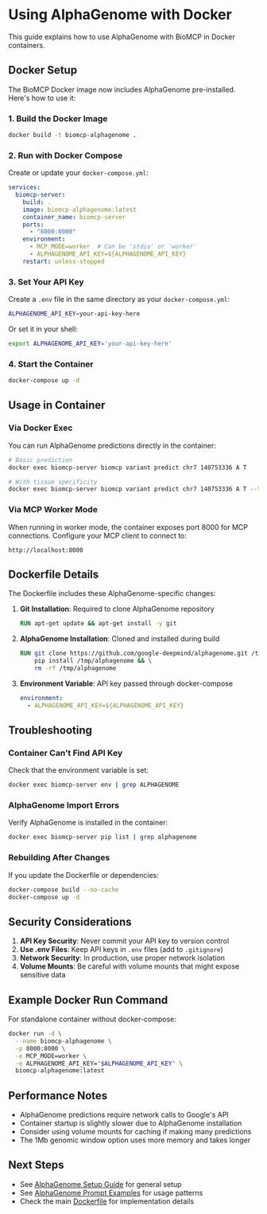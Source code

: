 # Using AlphaGenome with Docker

This guide explains how to use AlphaGenome with BioMCP in Docker containers.

## Docker Setup

The BioMCP Docker image now includes AlphaGenome pre-installed. Here's how to use it:

### 1. Build the Docker Image

```bash
docker build -t biomcp-alphagenome .
```

### 2. Run with Docker Compose

Create or update your `docker-compose.yml`:

```yaml
services:
  biomcp-server:
    build: .
    image: biomcp-alphagenome:latest
    container_name: biomcp-server
    ports:
      - "8000:8000"
    environment:
      - MCP_MODE=worker  # Can be 'stdio' or 'worker'
      - ALPHAGENOME_API_KEY=${ALPHAGENOME_API_KEY}
    restart: unless-stopped
```

### 3. Set Your API Key

Create a `.env` file in the same directory as your `docker-compose.yml`:

```bash
ALPHAGENOME_API_KEY=your-api-key-here
```

Or set it in your shell:

```bash
export ALPHAGENOME_API_KEY='your-api-key-here'
```

### 4. Start the Container

```bash
docker-compose up -d
```

## Usage in Container

### Via Docker Exec

You can run AlphaGenome predictions directly in the container:

```bash
# Basic prediction
docker exec biomcp-server biomcp variant predict chr7 140753336 A T

# With tissue specificity
docker exec biomcp-server biomcp variant predict chr7 140753336 A T --tissue UBERON:0000310
```

### Via MCP Worker Mode

When running in worker mode, the container exposes port 8000 for MCP connections. Configure your MCP client to connect to:

```
http://localhost:8000
```

## Dockerfile Details

The Dockerfile includes these AlphaGenome-specific changes:

1. **Git Installation**: Required to clone AlphaGenome repository
   ```dockerfile
   RUN apt-get update && apt-get install -y git
   ```

2. **AlphaGenome Installation**: Cloned and installed during build
   ```dockerfile
   RUN git clone https://github.com/google-deepmind/alphagenome.git /tmp/alphagenome && \
       pip install /tmp/alphagenome && \
       rm -rf /tmp/alphagenome
   ```

3. **Environment Variable**: API key passed through docker-compose
   ```yaml
   environment:
     - ALPHAGENOME_API_KEY=${ALPHAGENOME_API_KEY}
   ```

## Troubleshooting

### Container Can't Find API Key

Check that the environment variable is set:

```bash
docker exec biomcp-server env | grep ALPHAGENOME
```

### AlphaGenome Import Errors

Verify AlphaGenome is installed in the container:

```bash
docker exec biomcp-server pip list | grep alphagenome
```

### Rebuilding After Changes

If you update the Dockerfile or dependencies:

```bash
docker-compose build --no-cache
docker-compose up -d
```

## Security Considerations

1. **API Key Security**: Never commit your API key to version control
2. **Use .env Files**: Keep API keys in `.env` files (add to `.gitignore`)
3. **Network Security**: In production, use proper network isolation
4. **Volume Mounts**: Be careful with volume mounts that might expose sensitive data

## Example Docker Run Command

For standalone container without docker-compose:

```bash
docker run -d \
  --name biomcp-alphagenome \
  -p 8000:8000 \
  -e MCP_MODE=worker \
  -e ALPHAGENOME_API_KEY="$ALPHAGENOME_API_KEY" \
  biomcp-alphagenome:latest
```

## Performance Notes

- AlphaGenome predictions require network calls to Google's API
- Container startup is slightly slower due to AlphaGenome installation
- Consider using volume mounts for caching if making many predictions
- The 1Mb genomic window option uses more memory and takes longer

## Next Steps

- See [AlphaGenome Setup Guide](alphagenome-setup.md) for general setup
- See [AlphaGenome Prompt Examples](alphagenome-prompts.md) for usage patterns
- Check the main [Dockerfile](../../Dockerfile) for implementation details
